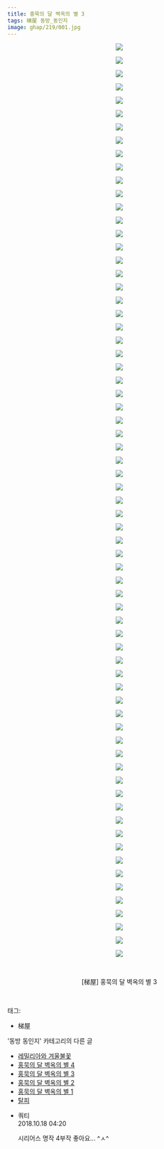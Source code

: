```yaml
---
title: 홍묵의 달 벽옥의 별 3
tags: 梯屋 동방_동인지
image: ghap/219/001.jpg
---
```

<div class="article">
<p style="text-align: center; clear: none; float: none;"><img src="{{ site.nasurl }}/ghap/219/001.jpg"/></p>
<p style="text-align: center; clear: none; float: none;"><img src="{{ site.nasurl }}/ghap/219/002.jpg"/></p>
<p style="text-align: center; clear: none; float: none;"><img src="{{ site.nasurl }}/ghap/219/003.jpg"/></p>
<p style="text-align: center; clear: none; float: none;"><img src="{{ site.nasurl }}/ghap/219/004.jpg"/></p>
<p style="text-align: center; clear: none; float: none;"><img src="{{ site.nasurl }}/ghap/219/005.jpg"/></p>
<p style="text-align: center; clear: none; float: none;"><img src="{{ site.nasurl }}/ghap/219/006.jpg"/></p>
<p style="text-align: center; clear: none; float: none;"><img src="{{ site.nasurl }}/ghap/219/007.jpg"/></p>
<p style="text-align: center; clear: none; float: none;"><img src="{{ site.nasurl }}/ghap/219/008.jpg"/></p>
<p style="text-align: center; clear: none; float: none;"><img src="{{ site.nasurl }}/ghap/219/009.jpg"/></p>
<p style="text-align: center; clear: none; float: none;"><img src="{{ site.nasurl }}/ghap/219/010.jpg"/></p>
<p style="text-align: center; clear: none; float: none;"><img src="{{ site.nasurl }}/ghap/219/011.jpg"/></p>
<p style="text-align: center; clear: none; float: none;"><img src="{{ site.nasurl }}/ghap/219/012.jpg"/></p>
<p style="text-align: center; clear: none; float: none;"><img src="{{ site.nasurl }}/ghap/219/013.jpg"/></p>
<p style="text-align: center; clear: none; float: none;"><img src="{{ site.nasurl }}/ghap/219/014.jpg"/></p>
<p style="text-align: center; clear: none; float: none;"><img src="{{ site.nasurl }}/ghap/219/015.jpg"/></p>
<p style="text-align: center; clear: none; float: none;"><img src="{{ site.nasurl }}/ghap/219/016.jpg"/></p>
<p style="text-align: center; clear: none; float: none;"><img src="{{ site.nasurl }}/ghap/219/017.jpg"/></p>
<p style="text-align: center; clear: none; float: none;"><img src="{{ site.nasurl }}/ghap/219/018.jpg"/></p>
<p style="text-align: center; clear: none; float: none;"><img src="{{ site.nasurl }}/ghap/219/019.jpg"/></p>
<p style="text-align: center; clear: none; float: none;"><img src="{{ site.nasurl }}/ghap/219/020.jpg"/></p>
<p style="text-align: center; clear: none; float: none;"><img src="{{ site.nasurl }}/ghap/219/021.jpg"/></p>
<p style="text-align: center; clear: none; float: none;"><img src="{{ site.nasurl }}/ghap/219/022.jpg"/></p>
<p style="text-align: center; clear: none; float: none;"><img src="{{ site.nasurl }}/ghap/219/023.jpg"/></p>
<p style="text-align: center; clear: none; float: none;"><img src="{{ site.nasurl }}/ghap/219/024.jpg"/></p>
<p style="text-align: center; clear: none; float: none;"><img src="{{ site.nasurl }}/ghap/219/025.jpg"/></p>
<p style="text-align: center; clear: none; float: none;"><img src="{{ site.nasurl }}/ghap/219/026.jpg"/></p>
<p style="text-align: center; clear: none; float: none;"><img src="{{ site.nasurl }}/ghap/219/027.jpg"/></p>
<p style="text-align: center; clear: none; float: none;"><img src="{{ site.nasurl }}/ghap/219/028.jpg"/></p>
<p style="text-align: center; clear: none; float: none;"><img src="{{ site.nasurl }}/ghap/219/029.jpg"/></p>
<p style="text-align: center; clear: none; float: none;"><img src="{{ site.nasurl }}/ghap/219/030.jpg"/></p>
<p style="text-align: center; clear: none; float: none;"><img src="{{ site.nasurl }}/ghap/219/031.jpg"/></p>
<p style="text-align: center; clear: none; float: none;"><img src="{{ site.nasurl }}/ghap/219/032.jpg"/></p>
<p style="text-align: center; clear: none; float: none;"><img src="{{ site.nasurl }}/ghap/219/033.jpg"/></p>
<p style="text-align: center; clear: none; float: none;"><img src="{{ site.nasurl }}/ghap/219/034.jpg"/></p>
<p style="text-align: center; clear: none; float: none;"><img src="{{ site.nasurl }}/ghap/219/035.jpg"/></p>
<p style="text-align: center; clear: none; float: none;"><img src="{{ site.nasurl }}/ghap/219/036.jpg"/></p>
<p style="text-align: center; clear: none; float: none;"><img src="{{ site.nasurl }}/ghap/219/037.jpg"/></p>
<p style="text-align: center; clear: none; float: none;"><img src="{{ site.nasurl }}/ghap/219/038.jpg"/></p>
<p style="text-align: center; clear: none; float: none;"><img src="{{ site.nasurl }}/ghap/219/039.jpg"/></p>
<p style="text-align: center; clear: none; float: none;"><img src="{{ site.nasurl }}/ghap/219/040.jpg"/></p>
<p style="text-align: center; clear: none; float: none;"><img src="{{ site.nasurl }}/ghap/219/041.jpg"/></p>
<p style="text-align: center; clear: none; float: none;"><img src="{{ site.nasurl }}/ghap/219/042.jpg"/></p>
<p style="text-align: center; clear: none; float: none;"><img src="{{ site.nasurl }}/ghap/219/043.jpg"/></p>
<p style="text-align: center; clear: none; float: none;"><img src="{{ site.nasurl }}/ghap/219/044.jpg"/></p>
<p style="text-align: center; clear: none; float: none;"><img src="{{ site.nasurl }}/ghap/219/045.jpg"/></p>
<p style="text-align: center; clear: none; float: none;"><img src="{{ site.nasurl }}/ghap/219/046.jpg"/></p>
<p style="text-align: center; clear: none; float: none;"><img src="{{ site.nasurl }}/ghap/219/047.jpg"/></p>
<p style="text-align: center; clear: none; float: none;"><img src="{{ site.nasurl }}/ghap/219/048.jpg"/></p>
<p style="text-align: center; clear: none; float: none;"><img src="{{ site.nasurl }}/ghap/219/049.jpg"/></p>
<p style="text-align: center; clear: none; float: none;"><img src="{{ site.nasurl }}/ghap/219/050.jpg"/></p>
<p style="text-align: center; clear: none; float: none;"><img src="{{ site.nasurl }}/ghap/219/051.jpg"/></p>
<p style="text-align: center; clear: none; float: none;"><img src="{{ site.nasurl }}/ghap/219/052.jpg"/></p>
<p style="text-align: center; clear: none; float: none;"><img src="{{ site.nasurl }}/ghap/219/053.jpg"/></p>
<p style="text-align: center; clear: none; float: none;"><img src="{{ site.nasurl }}/ghap/219/054.jpg"/></p>
<p style="text-align: center; clear: none; float: none;"><img src="{{ site.nasurl }}/ghap/219/055.jpg"/></p>
<p style="text-align: center; clear: none; float: none;"><img src="{{ site.nasurl }}/ghap/219/056.jpg"/></p>
<p style="text-align: center; clear: none; float: none;"><img src="{{ site.nasurl }}/ghap/219/057.jpg"/></p>
<p style="text-align: center; clear: none; float: none;"><img src="{{ site.nasurl }}/ghap/219/058.jpg"/></p>
<p style="text-align: center; clear: none; float: none;"><img src="{{ site.nasurl }}/ghap/219/059.jpg"/></p>
<p style="text-align: center; clear: none; float: none;"><img src="{{ site.nasurl }}/ghap/219/060.jpg"/></p>
<p style="text-align: center; clear: none; float: none;"><img src="{{ site.nasurl }}/ghap/219/061.jpg"/></p>
<p style="text-align: center; clear: none; float: none;"><img src="{{ site.nasurl }}/ghap/219/062.jpg"/></p>
<p style="text-align: center; clear: none; float: none;"><img src="{{ site.nasurl }}/ghap/219/063.jpg"/></p>
<p style="text-align: center; clear: none; float: none;"><img src="{{ site.nasurl }}/ghap/219/064.jpg"/></p>
<p style="text-align: center; clear: none; float: none;"><img src="{{ site.nasurl }}/ghap/219/065.jpg"/></p>
<p style="text-align: center; clear: none; float: none;"><img src="{{ site.nasurl }}/ghap/219/066.jpg"/></p>
<p style="text-align: center; clear: none; float: none;"><img src="{{ site.nasurl }}/ghap/219/067.jpg"/></p>
<p style="text-align: center; clear: none; float: none;"><img src="{{ site.nasurl }}/ghap/219/068.jpg"/></p>
<p style="text-align: center; clear: none; float: none;"><img src="{{ site.nasurl }}/ghap/219/069.jpg"/></p>
<p style="text-align: center; clear: none; float: none;"><br/></p>
<p style="text-align: center; clear: none; float: none;">[梯屋] 홍묵의 달 벽옥의 별 3</p>
<p><br/></p>
</div><div class="tagTrail">
<p>태그: </p>
<ul>
<li>梯屋</li>
</ul>
</div><div class="another">
<p>'동방 동인지' 카테고리의 다른 글</p>
<ul>
<li><a href="/2016-06-19-ghap_221">레밀리아와 겨울불꽃</a></li>
<li><a href="/2016-06-19-ghap_220">홍묵의 달 벽옥의 별 4</a></li>
<li><a href="/2016-06-19-ghap_219">홍묵의 달 벽옥의 별 3</a></li>
<li><a href="/2016-06-19-ghap_218">홍묵의 달 벽옥의 별 2</a></li>
<li><a href="/2016-06-19-ghap_217">홍묵의 달 벽옥의 별 1</a></li>
<li><a href="/2016-06-19-ghap_216">탈피</a></li>
</ul>
</div><div class="cb_module cb_fluid">
<div class="cb_wrt cb_profile">
<div class="comment">
<ul>
<li class="cb_thumb_off" id="comment15357530">
<div class="cb_comment_area">
<div class="cb_info_area">
<div class="cb_section">
<span class="cb_nick_name">쿼티</span>
</div>
<div class="cb_section">
<span class="cb_date">2018.10.18 04:20 </span>
</div>
</div>
<div class="cb_dsc_comment">
<p class="cb_dsc">
											시리어스 명작 4부작 좋아요... ^ㅅ^
										</p>
</div>
</div></li>
</ul>
</div>
</div><!-- commentList close -->
</div>